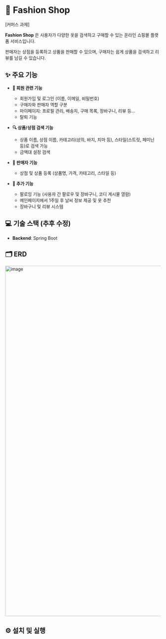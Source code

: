 # 👗 Fashion Shop
[커머스 과제]

**Fashion Shop** 은 사용자가 다양한 옷을 검색하고 구매할 수 있는 온라인 쇼핑몰 플랫폼 서비스입니다. 

판매자는 상점을 등록하고 상품을 판매할 수 있으며, 구매자는 쉽게 상품을 검색하고 리뷰를 남길 수 있습니다.

## ✨ 주요 기능

- **👥 회원 관련 기능**
  - 회원가입 및 로그인 (이름, 이메일, 비밀번호)
  - 구매자와 판매자 역할 구분
  - 마이페이지: 프로필 관리, 배송지, 구매 목록, 장바구니, 리뷰 등...
  - 탈퇴 기능

- **🔍 상품/상점 검색 기능**
  - 상품 이름, 상점 이름, 카테고리(상의, 바지, 치마 등), 스타일(스트릿, 페미닌 등)로 검색 가능
  - 금액대 설정 검색

- **🛒 판매자 기능**
  - 상점 및 상품 등록 (상품명, 가격, 카테고리, 스타일 등)

- **🚀 추가 기능**
  - 팔로잉 기능 (사용자 간 팔로우 및 장바구니, 코디 게시물 열람)
  - 메인페이지에서 1주일 후 날씨 정보 제공 및 옷 추천
  - 장바구니 및 리뷰 시스템

## 💻 기술 스택 (추후 수정)

- **Backend**: Spring Boot


## 🗂️ ERD
<img width="1132" alt="image" src="https://github.com/user-attachments/assets/9f51c088-80ce-4c79-a8c8-7dc4f7a4e36b">


## ⚙️ 설치 및 실행

